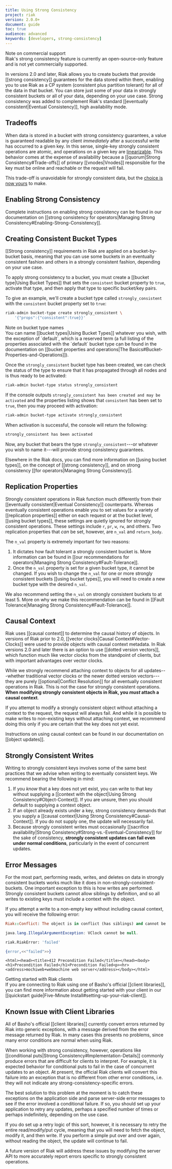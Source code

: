 ```yaml
---
title: Using Strong Consistency
project: riak
version: 2.0.0+
document: guide
toc: true
audience: advanced
keywords: [developers, strong-consistency]
---
```


<div class="note">
<div class="title">Note on commercial support</div>
Riak's strong consistency feature is currently an open-source-only
feature and is not yet commercially supported.
</div>

In versions 2.0 and later, Riak allows you to create buckets that
provide [[strong consistency]] guarantees for the data stored within
them, enabling you to use Riak as a CP system (consistent plus partition
tolerant) for all of the data in that bucket. You can store just some of
your data in strongly consistent buckets or all of your data, depending
on your use case. Strong consistency was added to complement Riak's
standard [[eventually consistent|Eventual Consistency]], high
availability mode.

## Tradeoffs

When data is stored in a bucket with strong consistency guarantees, a
value is guaranteed readable by any client _immediately_ after a
successful write has occurred to a given key. In this sense, single-key
strongly consistent operations are atomic, and operations on a given key
are [linearizable](http://en.wikipedia.org/wiki/Linearizability). This
behavior comes at the expense of availability because a [[quorum|Strong
Consistency#Trade-offs]] of primary [[vnodes|Vnodes]] responsible for
the key must be online and reachable or the request will
fail.

This trade-off is unavoidable for strongly consistent data, but the
[choice is now yours](http://en.wikipedia.org/wiki/CAP_theorem) to make.

## Enabling Strong Consistency

Complete instructions on enabling strong consistency can be found in
our documentation on [[strong consistency for operators|Managing Strong
Consistency#Enabling-Strong-Consistency]].

## Creating Consistent Bucket Types

[[Strong consistency]] requirements in Riak are applied on a
bucket-by-bucket basis, meaning that you can use some buckets in an
eventually consistent fashion and others in a strongly consistent
fashion, depending on your use case.

To apply strong consistency to a bucket, you must create a [[bucket
type|Using Bucket Types]] that sets the `consistent` bucket property to
`true`, activate that type, and then apply that type to specific
bucket/key pairs.

To give an example, we'll create a bucket type called
`strongly_consistent` with the `consistent` bucket property set to
`true`:

```bash
riak-admin bucket-type create strongly_consistent \
    '{"props":{"consistent":true}}'
```

<div class="note">
<div class="title">Note on bucket type names</div>
You can name [[bucket types|Using Bucket Types]] whatever you wish, with
the exception of `default`, which is a reserved term (a full listing of
the properties associated with the `default` bucket type can be found in
the documentation on [[bucket properties and operations|The
Basics#Bucket-Properties-and-Operations]]).
</div>

Once the `strongly_consistent` bucket type has been created, we can
check the status of the type to ensure that it has propagated through
all nodes and is thus ready to be activated:

```bash
riak-admin bucket-type status strongly_consistent
```

If the console outputs `strongly_consistent has been created and may be
activated` and the properties listing shows that `consistent` has been
set to `true`, then you may proceed with activation:

```bash
riak-admin bucket-type activate strongly_consistent
```

When activation is successful, the console will return the following:

```bash
strongly_consistent has been activated
```

Now, any bucket that bears the type `strongly_consistent`---or whatever
you wish to name it---will provide strong consistency guarantees.

Elsewhere in the Riak docs, you can find more information on [[using
bucket types]], on the concept of [[strong consistency]], and on strong
consistency [[for operators|Managing Strong Consistency]].

## Replication Properties

Strongly consistent operations in Riak function much differently from
their [[eventually consistent|Eventual Consistency]] counterparts.
Whereas eventually consistent operations enable you to set values for a
variety of [[replication properties]] either on each request or at the
bucket level, [[using bucket types]], these settings are quietly ignored
for strongly consistent operations. These settings include `r`, `pr`,
`w`, `rw`, and others. Two replication properties that _can_ be set,
however, are `n_val` and `return_body`.

The `n_val` property is extremely important for two reasons:

1. It dictates how fault tolerant a strongly consistent bucket is. More
   information can be found in [[our recommendations for
   operators|Managing Strong Consistency#Fault-Tolerance]].
2. Once the `n_val` property is set for a given bucket type, it cannot
   be changed. If you wish to change the `n_val` for one or more
   strongly consistent buckets [[using bucket types]], you will need to
   create a new bucket type with the desired `n_val`.

We also recommend setting the `n_val` on strongly consistent buckets to
at least 5. More on why we make this recommendation can be found in
[[Fault Tolerance|Managing Strong Consistency#Fault-Tolerance]].

## Causal Context

Riak uses [[causal context]] to determine the causal history of objects.
In versions of Riak prior to 2.0, [[vector clocks|Causal
Context#Vector-Clocks]] were used to provide objects with causal context
metadata. In Riak versions 2.0 and later there is an option to use
[[dotted version vectors]], which function much like vector clocks from
the standpoint of clients, but with important advantages over vector
clocks.

While we strongly recommend attaching context to objects for all
updates---whether traditional vector clocks or the newer dotted version
vectors---they are purely [[optional|Conflict Resolution]] for all
eventually consistent operations in Riak. This is not the case for
strongly consistent operations. **When modifying strongly consistent
objects in Riak, you _must_ attach a causal context**.

If you attempt to modify a strongly consistent object without attaching
a context to the request, the request will always fail. And while it is
possible to make writes to non-existing keys without attaching context,
we recommend doing this only if you are certain that the key does not
yet exist.

Instructions on using causal context can be found in our documentation
on [[object updates]].

## Strongly Consistent Writes

Writing to strongly consistent keys involves some of the same best
practices that we advise when writing to eventually consistent keys. We
recommend bearing the following in mind:

1. If you _know_ that a key does not yet exist, you can write to that
   key without supplying a [[context with the object|Using Strong
   Consistency#Object-Context]]. If you are unsure, then you should
   default to supplying a context object.
2. If an object already exists under a key, strong consistency demands
   that you supply a [[causal context|Using Strong
   Consistency#Causal-Context]]. If you do not supply one, the update
   will necessarily fail.
3. Because strongly consistent writes must occasionally
   [[sacrifice availability|Strong
   Consistency#Strong-vs.-Eventual-Consistency]] for the sake of
   consistency, **strongly consistent updates can fail even under normal
   conditions**, particularly in the event of concurrent updates.

## Error Messages

For the most part, performing reads, writes, and deletes on data in
strongly consistent buckets works much like it does in
non-strongly-consistent-buckets. One important exception to this is how
writes are performed. Strongly consistent buckets cannot allow siblings
by definition, and so all writes to existing keys must include a context
with the object.

If you attempt a write to a non-empty key without including causal
context, you will receive the following error:

```ruby
Riak::Conflict: The object is in conflict (has siblings) and cannot be treated singly or saved:
```

```java
java.lang.IllegalArgumentException: VClock cannot be null.
```

```python
riak.RiakError: 'failed'
```

```erlang
{error,<<"failed">>}
```

```curl
<html><head><title>412 Precondition Failed</title></head><body><h1>Precondition Failed</h1>Precondition Failed<p><hr><address>mochiweb+webmachine web server</address></body></html>
```

<div class="note">
<div class="title">Getting started with Riak clients</div>
If you are connecting to Riak using one of Basho's official
[[client libraries]], you can find more information about getting
started with your client in our [[quickstart guide|Five-Minute
Install#setting-up-your-riak-client]].
</div>

## Known Issue with Client Libraries

All of Basho's official [[client libraries]] currently convert errors
returned by Riak into generic exceptions, with a message derived from
the error message returned by Riak. In many cases this presents no
problems, since many error conditions are normal when using Riak.

When working with strong consistency, however, operations like
[[conditional puts|Strong Consistency#Implementation-Details]] commonly
produce errors that are difficult for clients to interpret. For example,
it is expected behavior for conditional puts to fail in the case of
concurrent updates to an object. At present, the official Riak clients
will convert this failure into an exception that is no different from
other error conditions, i.e. they will not indicate any
strong-consistency-specific errors.

The best solution to this problem at the moment is to catch these
exceptions on the application side and parse server-side error messages
to see if the error involved a conditional failure. If so, you should
set up your application to retry any updates, perhaps a specified number
of times or perhaps indefinitely, depending on the use case.

If you do set up a retry logic of this sort, however, it is necessary
to retry the entire read/modify/put cycle, meaning that you will need
to fetch the object, modify it, and then write. If you perform a simple
put over and over again, without reading the object, the update will
continue to fail.

A future version of Riak will address these issues by modifying the
server API to more accurately report errors specific to strongly
consistent operations.
